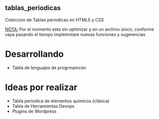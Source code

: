 ## tablas_periodicas ##
Coleccion de Tablas periodicas en HTML5 y CSS

<u>NOTA:</u> Por el momento esta sin optimizar y en un archivo único, conforme vaya pasando el tiempo implemntare nuevas funciones y sugerencias

# Desarrollando 
 - Tabla de lenguajes de progrmamcón 

# Ideas por realizar
- Tabla periodica de elementos quimicos (clásica)
- Tabla de Herramientas Devops
- Plugins de Wordpress 

